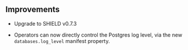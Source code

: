 ## Improvements

- Upgrade to SHIELD v0.7.3

- Operators can now directly control the Postgres log level,
  via the new `databases.log_level` manifest property.
